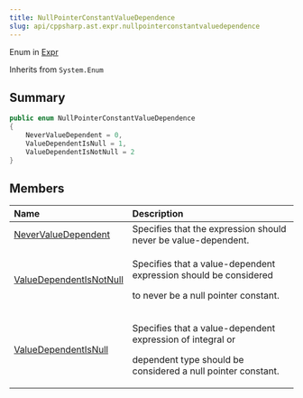 ```yaml
---
title: NullPointerConstantValueDependence
slug: api/cppsharp.ast.expr.nullpointerconstantvaluedependence
---
```

Enum in [Expr](/api/cppsharp/ast/expr)

Inherits from `System.Enum`

## Summary



```csharp
public enum NullPointerConstantValueDependence
{
    NeverValueDependent = 0,
    ValueDependentIsNull = 1,
    ValueDependentIsNotNull = 2
}
```

## Members

|Name|Description|
|:---|:---|
|[NeverValueDependent](/api/cppsharp/ast/expr/nullpointerconstantvaluedependence/nevervaluedependent)|Specifies that the expression should never be value-dependent.|
|[ValueDependentIsNotNull](/api/cppsharp/ast/expr/nullpointerconstantvaluedependence/valuedependentisnotnull)|<p>Specifies that a value-dependent expression should be considered</p> <p>to never be a null pointer constant.</p>|
|[ValueDependentIsNull](/api/cppsharp/ast/expr/nullpointerconstantvaluedependence/valuedependentisnull)|<p>Specifies that a value-dependent expression of integral or</p> <p>dependent type should be considered a null pointer constant.</p>|

